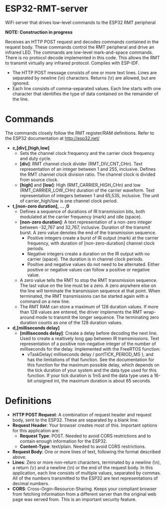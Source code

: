# ESP32-RMT-server
WiFi server that drives low-level commands to the ESP32 RMT peripheral

__NOTE: Construction in progress__

Receives an HTTP POST request and decodes commands contained in the request body.
These commands control the RMT peripheral and drive an infrared LED.
The commands are low-level mark-and-space commands.
There is no protocol decode implemented in this code.
This allows the RMT to transmit virtually any infrared protocol.
Compiles with ESP-IDF.

* The HTTP POST message consists of one or more text lines. Lines are separated by newline (\n) characters. Returns (\r) are allowed, but are ignored.
* Each line consists of comma-separated values. Each line starts with one character that identifies the type of data contained on the remainder of the line.

# Commands

The commands closely follow the RMT register/RAM definitions. Refer to the ESP32 documentation at http://esp32.net/
* __c,[div],[high,low]__
  * Sets the channel clock frequency and the carrier clock frequency and duty cycle.
  * __[div]__: RMT channel clock divider (RMT_DIV_CNT_CHn). Text representation of an integer between 1 and 255, inclusive. Defines the RMT channel clock division ratio.  The channel clock is divided from source clock.
  * __[high]__ and __[low]__: High (RMT_CARRIER_HIGH_CHn) and low (RMT_CARRIER_LOW_CHn) duration of the carrier waveform. Text representation of integers between 1 and 65,535, inclusive. The unit of carrier_high/low is one channel clock period.
* __t,[non-zero duration], ... ,0__
  * Defines a sequence of durations of IR transmission bits, both modulated at the carrier frequency (mark) and idle (space).
  * __[non-zero duration]__: A text representation of a non-zero integer between -32,767 and 32,767, inclusive. Duration of the transmit burst. A zero value denotes the end of the transmission sequence.
    * Positive integers create a burst of IR output (mark) at the carrier frequency, with duration of [non-zero-duration] channel clock periods.
    * Negative integers create a duration on the IR output with no carrier (space).  The duration is in channel clock periods.
    * Positive and negative values do not need to be alternated. Either positive or negative values can follow a positive or negative value.
  * A zero value tells the RMT to stop the RMT transmission sequence.  The last value on the line must be a zero. A zero anywhere else on the line will terminate the transmission sequence at that point. When terminated, the RMT transmissions can be started again with a command on a new line.
  * The RMT RAM can store a maximum of 128 duration values. If more than 128 values are entered, the driver implements the RMT wrap-around mode to transmit the longer sequence. The terminating zero duration counts as one of the 128 duration values.
* __d,[milliseconds delay]__
  * __[milliseconds delay]__: Create a delay before decoding the next line. Used to create a realtively long gap between IR tramsmissions. Text representation of a positive non-negative integer of the number of milliseconds for the delay.  Implemented with the FreeRTOS function:
    * vTaskDelay( milliseconds delay / portTICK_PERIOD_MS ); and has the limitations of that function. See the documentation for this function for the maximum possible delay, which depends on the tick duration of your system and the data type used for this function. If your tick duration is 1mS and the data type uses a 16-bit unsigned int, the maximum duration is about 65 seconds.

# Definitions
* __HTTP POST Request__: A combination of request header and request body, sent to the ESP32. These are separated by a blank line.
* __Request Header__: Your browser creates most of this.  Important options for this application are:
  * __Request Type__: POST. Needed to avoid CORS restrictions and to contain enough information for the ESP32.
  * __Content-Type__: text/plain. Needed to avoid CORS restrictions.
* __Request Body__: One or more lines of text, following the format described above.
* __Lines__: Zero or more non-return characters, terminated by a newline (\n), a return (\r) and a newline (\n) or the end of the request body. In this application, each line consists of multiple values, separated by commas. All of the numbers transmitted to the ESP32 are text representations of decimal numbers.
* __CORS__: Cross-Orgin-Resource-Sharing. Keeps your compliant browser from fetching information from a different server than the original web page was served from. This is an important security feature.
